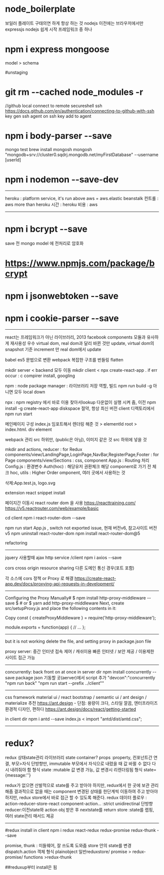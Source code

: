 # node_boilerplate

보일러 플레이트
구태의연 하게 항상 하는 것
nodejs 이전에는 브라우저에서만
expressjs nodejs 쉽게 시작 프레임워크 중 하나

# npm i express mongoose

model > schema

#unstaging

# git rm --cached node_modules -r

//github local connect to remote
secureshell ssh
https://docs.github.com/en/authentication/connecting-to-github-with-ssh
key gen
ssh agent on
ssh key add to agent

# npm i body-parser --save

mongo test
brew install mongosh
mongosh "mongodb+srv://cluster0.sqdrj.mongodb.net/myFirstDatabase" --username [userId]

# npm i nodemon --save-dev

---

heroku : platform service, it's run above aws
= aws.elastic beanstalk
컨트롤 : aws more than heroku
시간 : heroku
비용 : aws

---

# npm i bcrypt --save

save 전 mongo model 에 전처리로 암호화

# https://www.npmjs.com/package/bcrypt

# npm i jsonwebtoken --save

# npm i cookie-parser --save

---

react는 프레임워크가 아닌 라이브러리, 2013 facebook
components 모듈과 유사하게 재사용성 우수
virtual dom, real dom과 달리 바뀐 것만 update, virtual dom의 snapshot 기준 increment 만 real dom에서 update

babel es5 문법으로 변환
webpack 복잡한 구조를 번들링 flatten

mkdir server < backend 모두 이동
mkdir client < npx create-react-app .
if err occur : c compirer install, googling

npm : node package manager : 라이브러리 저장 역할, 빌드 npm run build
-g 아니면 모두 local down

npx : npm registry 에서 바로 이용 찾아서lookup 다운없이 실행 시켜 줌, 이전 npm install -g create-react-app
diskspace 절약, 항상 최신 버전
client 디렉토리에서 npm run start

메인페이지 구성
index.js <App/> 임포트해서 렌더링 해준 것 > elementId root > index.html. div element

webpack 관리 src 하위만, (public은 아님), 이미지 같은 것 src 하위에 넣을 것

mkdir and <structure detail>
actions, reducer : for Redux
components/view/LandingPage,LoginPage,NavBar,RegisterPage,Footer : for Page
components/view/Sections : css, component
App.js : Routing 처리
Config.js : 환경변수
Auth(hoc) : 해당유저 권환체크 해당 component로 가기 전 체크
hoc, utils : Higher Order omponent, 여러 곳에서 사용하는 것

삭제:App.test.js, logo.svg

extension react snippet install

페이지간 이동시 react router dom 을 사용
https://reacttraining.com/
https://v5.reactrouter.com/web/example/basic

cd client
npm i react-router-dom --save

npm run start
App.js , switch not exported issue, 현재 버전v6, 참고사이트 버전 v5
npm uninstall react-router-dom
npm install react-router-dom@5

refactoring
<Route path="/register">
<RegisterPage />
</Route>

<Route exact path="/register" component={RegisterPage} />

---

jquery 사용할때 ajax http service
/client npm i axios --save

cors
cross origin resource sharing
다른 도메인 통신 경우(포트 포함)

각 소스에 cors 정책 or Proxy 로 해결
https://create-react-app.dev/docs/proxying-api-requests-in-development/

---

Configuring the Proxy Manually#
$ npm install http-proxy-middleware --save
$ # or
$ yarn add http-proxy-middleware
Next, create src/setupProxy.js and place the following contents in it:

Copy
const { createProxyMiddleware } = require('http-proxy-middleware');

module.exports = function(app) {
// ...
};

---

but it is not working
delete the file, and setting proxy in package.json file

proxy server: 중간 인터넷 접속 제어 / 캐쉬이용 빠른 인터넷 / 보안 제공 / 이용제한 사이트 접근 가능

---

concurrently: back front on at once
in server dir
npm install concurrently --save
package json 기동할 곳(aerver)에서 script 추가
"devcon":"concurrently \"npm run back\" \"npm run start --prefix ../client\""

---

css framework
material ui / react bootstrap / semantic ui / ant design / materialize
추천
https://ant.design - 단점: 용량이 크다, 스타일 깔끔, 엔터프라이즈 환경적 디자인, 편하다
https://ant.design/docs/react/getting-started

in client dir
npm i antd --save
index.js < import "antd/dist/antd.css";

---

# redux?

redux 상태state관리 라이브러리
state container?
props :property, 컨포넌트간 연결, 부모>자식 단방향만, immutable 부모에서 자식으로 내렸을 때 값 바뀔 수 없다 다시 내려줘야 함
형식 <Test messages={messages}/>
state :mutable 값 변경 가능, 값 변경시 리렌더링됨
형식 state={message:''}

redux가 없으면 산발적으로 state를 주고 받아야 하지만, redux에서 한 곳에 보관 관리 해줌
결과적으로 없을 때는 component 변경된 상태를 한단계씩 이동하여 주고 받아야 하지만, redux store에서 바로 접근 할 수 있도록 해준다.
redux 데이터 플로우 : action-reducer-store-react component-action...
:strict unidirectinal 단방향
reducer:이전state와 action obj 받은 후 nextstate를 return
store :state를 랩핑, 여러 state관리 매서드 제공

---

#redux install
in client
npm i redux react-redux redux-promise redux-thunk --save

promise, thunk : 미들웨어, 잘 쓰도록 도와줌
store 안의 state를 변경 dispatch.action 객체 형식 plainobject 일반reduxstore/ promise > redux-promise/ functions >redux-thunk

##reduxup부터 install은 됨
